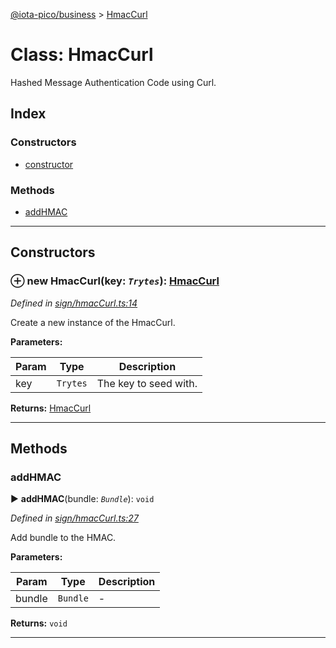 [@iota-pico/business](../README.md) > [HmacCurl](../classes/hmaccurl.md)



# Class: HmacCurl


Hashed Message Authentication Code using Curl.

## Index

### Constructors

* [constructor](hmaccurl.md#constructor)


### Methods

* [addHMAC](hmaccurl.md#addhmac)



---
## Constructors
<a id="constructor"></a>


### ⊕ **new HmacCurl**(key: *`Trytes`*): [HmacCurl](hmaccurl.md)


*Defined in [sign/hmacCurl.ts:14](https://github.com/iotaeco/iota-pico-business/blob/77d04c8/src/sign/hmacCurl.ts#L14)*



Create a new instance of the HmacCurl.


**Parameters:**

| Param | Type | Description |
| ------ | ------ | ------ |
| key | `Trytes`   |  The key to seed with. |





**Returns:** [HmacCurl](hmaccurl.md)

---


## Methods
<a id="addhmac"></a>

###  addHMAC

► **addHMAC**(bundle: *`Bundle`*): `void`



*Defined in [sign/hmacCurl.ts:27](https://github.com/iotaeco/iota-pico-business/blob/77d04c8/src/sign/hmacCurl.ts#L27)*



Add bundle to the HMAC.


**Parameters:**

| Param | Type | Description |
| ------ | ------ | ------ |
| bundle | `Bundle`   |  - |





**Returns:** `void`





___


